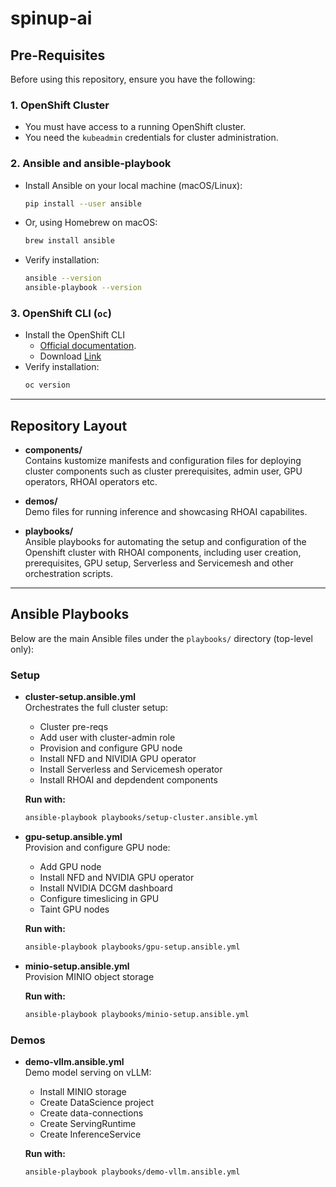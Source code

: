 # spinup-ai

## Pre-Requisites

Before using this repository, ensure you have the following:

### 1. OpenShift Cluster

- You must have access to a running OpenShift cluster.
- You need the `kubeadmin` credentials for cluster administration.

### 2. Ansible and ansible-playbook

- Install Ansible on your local machine (macOS/Linux):
  ```sh
  pip install --user ansible
  ```
- Or, using Homebrew on macOS:
  ```sh
  brew install ansible
  ```
- Verify installation:
  ```sh
  ansible --version
  ansible-playbook --version
  ```

### 3. OpenShift CLI (`oc`)

- Install the OpenShift CLI
  - [Official documentation](https://docs.openshift.com/container-platform/latest/cli_reference/openshift_cli/getting-started-cli.html).
  - Download [Link](https://access.redhat.com/downloads/content/290/ver=4.18/rhel---9/4.18.13/x86_64/product-software)
- Verify installation:
  ```sh
  oc version
  ```

---

## Repository Layout

- **components/**  
  Contains kustomize manifests and configuration files for deploying cluster components such as cluster prerequisites, admin user, GPU operators, RHOAI operators etc.

- **demos/**  
  Demo files for running inference and showcasing RHOAI capabilites.

- **playbooks/**  
  Ansible playbooks for automating the setup and configuration of the Openshift cluster with RHOAI components, including user creation, prerequisites, GPU setup, Serverless and Servicemesh and other orchestration scripts.

---

## Ansible Playbooks

Below are the main Ansible files under the `playbooks/` directory (top-level only):

### Setup

- **cluster-setup.ansible.yml**  
  Orchestrates the full cluster setup:

  - Cluster pre-reqs
  - Add user with cluster-admin role
  - Provision and configure GPU node
  - Install NFD and NIVIDIA GPU operator
  - Install Serverless and Servicemesh operator
  - Install RHOAI and depdendent components

  **Run with:**

  ```sh
  ansible-playbook playbooks/setup-cluster.ansible.yml
  ```

- **gpu-setup.ansible.yml**  
  Provision and configure GPU node:

  - Add GPU node
  - Install NFD and NVIDIA GPU operator
  - Install NVIDIA DCGM dashboard
  - Configure timeslicing in GPU
  - Taint GPU nodes

  **Run with:**

  ```sh
  ansible-playbook playbooks/gpu-setup.ansible.yml
  ```

- **minio-setup.ansible.yml**  
  Provision MINIO object storage

  **Run with:**

  ```sh
  ansible-playbook playbooks/minio-setup.ansible.yml
  ```

### Demos

- **demo-vllm.ansible.yml**  
  Demo model serving on vLLM:

  - Install MINIO storage
  - Create DataScience project
  - Create data-connections
  - Create ServingRuntime
  - Create InferenceService

  **Run with:**

  ```sh
  ansible-playbook playbooks/demo-vllm.ansible.yml
  ```
